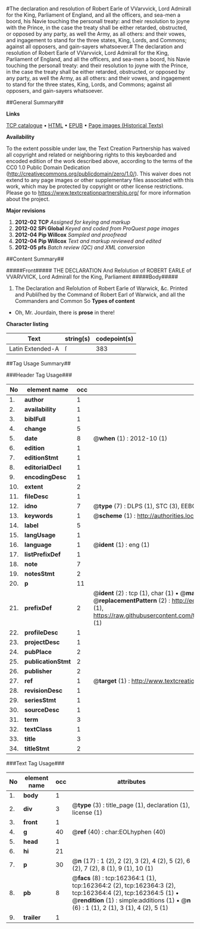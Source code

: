 #The declaration and resolution of Robert Earle of VVarvvick, Lord Admirall for the King, Parliament of England, and all the officers, and sea-men a boord, his Navie touching the personall treaty: and their resolution to joyne with the Prince, in the case the treaty shall be either retarded, obstructed, or opposed by any party, as well the Army, as all others: and their vowes, and ingagement to stand for the three states, King, Lords, and Commons; against all opposers, and gain-sayers whatsoever.#
The declaration and resolution of Robert Earle of VVarvvick, Lord Admirall for the King, Parliament of England, and all the officers, and sea-men a boord, his Navie touching the personall treaty: and their resolution to joyne with the Prince, in the case the treaty shall be either retarded, obstructed, or opposed by any party, as well the Army, as all others: and their vowes, and ingagement to stand for the three states, King, Lords, and Commons; against all opposers, and gain-sayers whatsoever.

##General Summary##

**Links**

[TCP catalogue](http://www.ota.ox.ac.uk/tcp/)  • 
[HTML](http://tei.it.ox.ac.uk/tcp/Texts-HTML/free/A82/A82060.html)  • 
[EPUB](http://tei.it.ox.ac.uk/tcp/Texts-EPUB/free/A82/A82060.epub) • 
[Page images (Historical Texts)](https://historicaltexts.jisc.ac.uk/eebo-99863851e)

**Availability**

To the extent possible under law, the Text Creation Partnership has waived all copyright and related or neighboring rights to this keyboarded and encoded edition of the work described above, according to the terms of the CC0 1.0 Public Domain Dedication (http://creativecommons.org/publicdomain/zero/1.0/). This waiver does not extend to any page images or other supplementary files associated with this work, which may be protected by copyright or other license restrictions. Please go to https://www.textcreationpartnership.org/ for more information about the project.

**Major revisions**

1. __2012-02__ __TCP__ *Assigned for keying and markup*
1. __2012-02__ __SPi Global__ *Keyed and coded from ProQuest page images*
1. __2012-04__ __Pip Willcox__ *Sampled and proofread*
1. __2012-04__ __Pip Willcox__ *Text and markup reviewed and edited*
1. __2012-05__ __pfs__ *Batch review (QC) and XML conversion*

##Content Summary##

#####Front#####
THE DECLARATION And Reſolution of ROBERT EARLE of VVARVVICK, Lord Admirall for the King, Parliament 
#####Body#####

1. The Declaration and Reſolution of Robert Earle of Warwick, &c.
Printed and Publiſhed by the Command of Robert Earl of Warwick, and all the Commanders and Common So
**Types of content**

  * Oh, Mr. Jourdain, there is **prose** in there!

**Character listing**


|Text|string(s)|codepoint(s)|
|---|---|---|
|Latin Extended-A|ſ|383|

##Tag Usage Summary##

###Header Tag Usage###

|No|element name|occ|attributes|
|---|---|---|---|
|1.|__author__|1||
|2.|__availability__|1||
|3.|__biblFull__|1||
|4.|__change__|5||
|5.|__date__|8| @__when__ (1) : 2012-10 (1)|
|6.|__edition__|1||
|7.|__editionStmt__|1||
|8.|__editorialDecl__|1||
|9.|__encodingDesc__|1||
|10.|__extent__|2||
|11.|__fileDesc__|1||
|12.|__idno__|7| @__type__ (7) : DLPS (1), STC (3), EEBO-CITATION (1), PROQUEST (1), VID (1)|
|13.|__keywords__|1| @__scheme__ (1) : http://authorities.loc.gov/ (1)|
|14.|__label__|5||
|15.|__langUsage__|1||
|16.|__language__|1| @__ident__ (1) : eng (1)|
|17.|__listPrefixDef__|1||
|18.|__note__|7||
|19.|__notesStmt__|2||
|20.|__p__|11||
|21.|__prefixDef__|2| @__ident__ (2) : tcp (1), char (1)  •  @__matchPattern__ (2) : ([0-9\-]+):([0-9IVX]+) (1), (.+) (1)  •  @__replacementPattern__ (2) : http://eebo.chadwyck.com/downloadtiff?vid=$1&page=$2 (1), https://raw.githubusercontent.com/textcreationpartnership/Texts/master/tcpchars.xml#$1 (1)|
|22.|__profileDesc__|1||
|23.|__projectDesc__|1||
|24.|__pubPlace__|2||
|25.|__publicationStmt__|2||
|26.|__publisher__|2||
|27.|__ref__|1| @__target__ (1) : http://www.textcreationpartnership.org/docs/. (1)|
|28.|__revisionDesc__|1||
|29.|__seriesStmt__|1||
|30.|__sourceDesc__|1||
|31.|__term__|3||
|32.|__textClass__|1||
|33.|__title__|3||
|34.|__titleStmt__|2||


###Text Tag Usage###

|No|element name|occ|attributes|
|---|---|---|---|
|1.|__body__|1||
|2.|__div__|3| @__type__ (3) : title_page (1), declaration (1), license (1)|
|3.|__front__|1||
|4.|__g__|40| @__ref__ (40) : char:EOLhyphen (40)|
|5.|__head__|1||
|6.|__hi__|21||
|7.|__p__|30| @__n__ (17) : 1 (2), 2 (2), 3 (2), 4 (2), 5 (2), 6 (2), 7 (2), 8 (1), 9 (1), 10 (1)|
|8.|__pb__|8| @__facs__ (8) : tcp:162364:1 (1), tcp:162364:2 (2), tcp:162364:3 (2), tcp:162364:4 (2), tcp:162364:5 (1)  •  @__rendition__ (1) : simple:additions (1)  •  @__n__ (6) : 1 (1), 2 (1), 3 (1), 4 (2), 5 (1)|
|9.|__trailer__|1||
